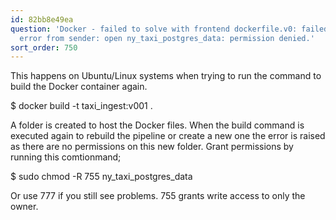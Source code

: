 ```yaml
---
id: 82bb8e49ea
question: 'Docker - failed to solve with frontend dockerfile.v0: failed to read dockerfile:
  error from sender: open ny_taxi_postgres_data: permission denied.'
sort_order: 750
---
```


This happens on Ubuntu/Linux systems when trying to run the command to build the Docker container again.

$ docker build -t taxi_ingest:v001 .

A folder is created to host the Docker files. When the build command is executed again to rebuild the pipeline or create a new one the error is raised as there are no permissions on this new folder. Grant permissions by running this comtionmand;

$ sudo chmod -R 755 ny_taxi_postgres_data

Or use 777 if you still see problems. 755 grants write access to only the owner.

